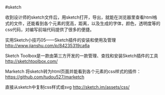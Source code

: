 #sketch

收到设计师的sketch文件后，用sketch打开，导出，就能在浏览器里查看html格式的文件，还能看到各个元素的宽高，距离，以及生成的字体，颜色，透明度等的css代码，对编写前端代码提供了很多的便捷。

实用Sketch小技巧05——Sketch插件的安装和使用及管理
http://www.jianshu.com/p/84235319ca6a

Sketch Toolbox是一款由第三方开发的一款管理、查找和安装Sketch插件的工具
http://sketchtoolbox.com/

Marketch 将sketch转为html页面并能看到各个元素的css样式的插件：
https://github.com/tudou527/marketch

直接从sketch中复制css样式或svg
http://sketch.im/assets/css/